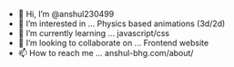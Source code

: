 - 👋 Hi, I’m @anshul230499
- 👀 I’m interested in ... Physics based animations (3d/2d)
- 🌱 I’m currently learning ... javascript/css
- 💞️ I’m looking to collaborate on ... Frontend website
- 📫 How to reach me ... anshul-bhg.com/about/

<!---
anshul230499/anshul230499 is a ✨ special ✨ repository because its `README.md` (this file) appears on your GitHub profile.
You can click the Preview link to take a look at your changes.
--->
